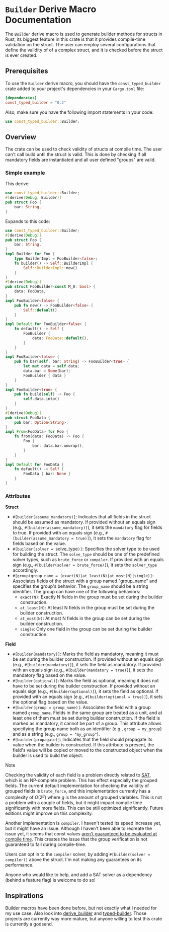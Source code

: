 # `Builder` Derive Macro Documentation

 The `Builder` derive macro is used to generate builder methods for structs in Rust, its biggest feature in this crate is that it provides compile-time validation on the struct. The user can employ several configurations that define the validity of of a complex struct, and it is checked before the struct is ever created.

 ## Prerequisites

To use the `Builder` derive macro, you should have the `const_typed_builder` crate added to your project's dependencies in your `Cargo.toml` file:

```toml
[dependencies]
const_typed_builder = "0.2"
```

Also, make sure you have the following import statements in your code:

```rust
use const_typed_builder::Builder;
```
## Overview
The crate can be used to check validity of structs at compile time. The user can't call build until the struct is valid. This is done by checking if all mandatory fields are instantiated and all user defined "groups" are valid.

### Simple example
This derive:
```rust
use const_typed_builder::Builder;
#[derive(Debug, Builder)]
pub struct Foo {
    bar: String,
}
```
Expands to this code:
```rust
use const_typed_builder::Builder;
#[derive(Debug)]
pub struct Foo {
    bar: String,
}
impl Builder for Foo {
    type BuilderImpl = FooBuilder<false>;
    fn builder() -> Self::BuilderImpl {
        Self::BuilderImpl::new()
    }
}
#[derive(Debug)]
pub struct FooBuilder<const M_0: bool> {
    data: FooData,
}
impl FooBuilder<false> {
    pub fn new() -> FooBuilder<false> {
        Self::default()
    }
}
impl Default for FooBuilder<false> {
    fn default() -> Self {
        FooBuilder {
            data: FooData::default(),
        }
    }
}
impl FooBuilder<false> {
    pub fn bar(self, bar: String) -> FooBuilder<true> {
        let mut data = self.data;
        data.bar = Some(bar);
        FooBuilder { data }
    }
}
impl FooBuilder<true> {
    pub fn build(self) -> Foo {
        self.data.into()
    }
}
#[derive(Debug)]
pub struct FooData {
    pub bar: Option<String>,
}
impl From<FooData> for Foo {
    fn from(data: FooData) -> Foo {
        Foo {
            bar: data.bar.unwrap(),
        }
    }
}
impl Default for FooData {
    fn default() -> Self {
        FooData { bar: None }
    }
}
```

### Attributes
**Struct**
- `#[builder(assume_mandatory)]`: Indicates that all fields in the struct should be assumed as mandatory.
  If provided without an equals sign (e.g., `#[builder(assume_mandatory)]`), it sets the `mandatory` flag for fields to true.
  If provided with an equals sign (e.g., `#[builder(assume_mandatory = true)]`), it sets the `mandatory` flag for fields based on the value.
- `#[builder(solver = `solve_type`)]`: Specifies the solver type to be used for building the struct. The `solve_type` should be one of
   the predefined solver types, such as `brute_force` or `compiler`. If provided with an equals sign (e.g., `#[builder(solver = brute_force)]`),
   it sets the `solver_type` accordingly.
- `#[group(group_name = (exact(N)|at_least(N)|at_most(N)|single)]`:
  Associates fields of the struct with a group named "group_name" and specifies the group's behavior.
  The `group_name` should be a string identifier. The group can have one of the following behaviors:
    - `exact(N)`: Exactly N fields in the group must be set during the builder construction.
    - `at_least(N)`: At least N fields in the group must be set during the builder construction.
    - `at_most(N)`: At most N fields in the group can be set during the builder construction.
    - `single`: Only one field in the group can be set during the builder construction.
 
**Field**
- `#[builder(mandatory)]`: Marks the field as mandatory, meaning it must be set during the builder
  construction. If provided without an equals sign (e.g., `#[builder(mandatory)]`), it sets the field as mandatory.
  If provided with an equals sign (e.g., `#[builder(mandatory = true)]`), it sets the mandatory flag based on the value.
- `#[builder(optional)]`: Marks the field as optional, meaning it does not have to be set during
  the builder construction. If provided without an equals sign (e.g., `#[builder(optional)]`), it sets the field as optional.
  If provided with an equals sign (e.g., `#[builder(optional = true)]`), it sets the optional flag based on the value.
- `#[builder(group = group_name)]`: Associates the field with a group named `group_name`. Fields in the same group
  are treated as a unit, and at least one of them must be set during builder construction. If the field is marked as mandatory,
  it cannot be part of a group. This attribute allows specifying the group name both as an identifier (e.g., `group = my_group`)
  and as a string (e.g., `group = "my_group"`).
- `#[builder(propagate)]`: Indicates that the field should propagate its value when the builder is constructed. If this attribute
  is present, the field's value will be copied or moved to the constructed object when the builder is used to build the object.

> [!NOTE]
> Checking the validity of each field is a problem directly related to [SAT](https://en.wikipedia.org/wiki/Boolean_satisfiability_problem), which is an NP-complete problem. This has effect especially the grouped fields. The current default implementation for checking the validity of grouped fields is `brute_force`, and this implementation currently has a complexity of $`O(2^g)`$ where $`g`$ is the amount of grouped variables. This is not a problem with a couple of fields, but it might impact compile time significantly with more fields. This can be still optimized significantly. Future editions might improve on this complexity.
>
> Another implementation is `compiler`. I haven't tested its speed increase yet, but it might have an issue. Although I haven't been able to recreate the issue yet, it seems that const values [aren't guaranteed to be evaluated at compile time](https://doc.rust-lang.org/reference/const_eval.html). This creates the issue that the group verification is not guaranteed to fail during compile-time. 
> 
> Users can opt in to the `compiler` solver, by adding `#[builder(solver = compiler)]` above the struct. I'm not making any guarantees on its performance.
>
> Anyone who would like to help, and add a SAT solver as a dependency (behind a feature flag) is welcome to do so!

## Inspirations
Builder macros have been done before, but not exactly what I needed for my use case. Also look into [derive_builder](https://crates.io/crates/derive_builder) and [typed-builder](https://crates.io/crates/typed-builder). Those projects are currently way more mature, but anyone willing to test this crate is currently a godsend.
